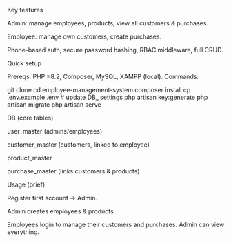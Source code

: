 Key features

Admin: manage employees, products, view all customers & purchases.

Employee: manage own customers, create purchases.

Phone-based auth, secure password hashing, RBAC middleware, full CRUD.

Quick setup

Prereqs: PHP ≥8.2, Composer, MySQL, XAMPP (local).
Commands:

git clone <repo>
cd employee-management-system
composer install
cp .env.example .env        # update DB_ settings
php artisan key:generate
php artisan migrate
php artisan serve

DB (core tables)

user_master (admins/employees)

customer_master (customers, linked to employee)

product_master

purchase_master (links customers & products)

Usage (brief)

Register first account → Admin.

Admin creates employees & products.

Employees login to manage their customers and purchases. Admin can view everything.